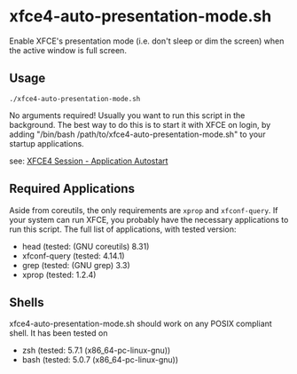# xfce4-auto-presentation-mode.sh

Enable XFCE's presentation mode (i.e. don't sleep or dim the screen) when the active window is full screen.

## Usage

`./xfce4-auto-presentation-mode.sh`

No arguments required!
Usually you want to run this script in the background.
The best way to do this is to start it with XFCE on login, by adding "/bin/bash /path/to/xfce4-auto-presentation-mode.sh" to your startup applications.

see: [XFCE4 Session - Application Autostart](https://docs.xfce.org/xfce/xfce4-session/preferences#application_autostart)

## Required Applications

Aside from coreutils, the only requirements are `xprop` and `xfconf-query`.
If your system can run XFCE, you probably have the necessary applications to run this script.
The full list of applications, with tested version:

- head (tested: (GNU coreutils) 8.31)
- xfconf-query (tested: 4.14.1)
- grep (tested: (GNU grep) 3.3)
- xprop (tested: 1.2.4)

## Shells

xfce4-auto-presentation-mode.sh should work on any POSIX compliant shell.
It has been tested on

- zsh (tested: 5.7.1 (x86_64-pc-linux-gnu))
- bash (tested:  5.0.7 (x86_64-pc-linux-gnu))
